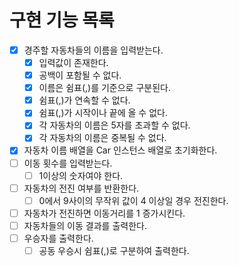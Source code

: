 # 구현 기능 목록

- [x] 경주할 자동차들의 이름을 입력받는다.
  - [x] 입력값이 존재한다.
  - [x] 공백이 포함될 수 없다.
  - [x] 이름은 쉼표(,)를 기준으로 구분된다.
  - [x] 쉼표(,)가 연속할 수 없다.
  - [x] 쉼표(,)가 시작이나 끝에 올 수 없다.
  - [x] 각 자동차의 이름은 5자를 초과할 수 없다.
  - [x] 각 자동차의 이름은 중복될 수 없다. 
- [x] 자동차 이름 배열을 Car 인스턴스 배열로 초기화한다.
- [ ] 이동 횟수를 입력받는다.
  - [ ] 1이상의 숫자여야 한다.
- [ ] 자동차의 전진 여부를 반환한다.
  - [ ] 0에서 9사이의 무작위 값이 4 이상일 경우 전진한다.
- [ ] 자동차가 전진하면 이동거리를 1 증가시킨다.
- [ ] 자동차들의 이동 결과를 출력한다.
- [ ] 우승자를 출력한다.
  - [ ] 공동 우승시 쉼표(,)로 구분하여 출력한다.
